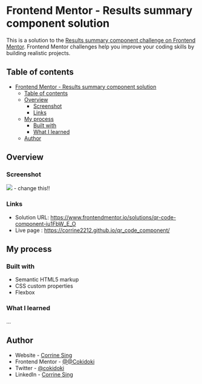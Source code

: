 # Frontend Mentor - Results summary component solution

This is a solution to the [Results summary component challenge on Frontend Mentor](https://www.frontendmentor.io/challenges/results-summary-component-CE_K6s0maV). Frontend Mentor challenges help you improve your coding skills by building realistic projects. 

## Table of contents

- [Frontend Mentor - Results summary component solution](#frontend-mentor---results-summary-component-solution)
  - [Table of contents](#table-of-contents)
  - [Overview](#overview)
    - [Screenshot](#screenshot)
    - [Links](#links)
  - [My process](#my-process)
    - [Built with](#built-with)
    - [What I learned](#what-i-learned)
  - [Author](#author)


## Overview

### Screenshot

![](./images/Frontend%20Mentor%20%7C%20QR%20code%20component.png) - change this!!

### Links

- Solution URL: https://www.frontendmentor.io/solutions/qr-code-component-iu1FbW_E_O
- Live page : https://corrine2212.github.io/qr_code_component/

## My process

### Built with

- Semantic HTML5 markup
- CSS custom properties
- Flexbox


### What I learned

...

## Author

- Website - [Corrine Sing](https://www.your-site.com)
- Frontend Mentor - [@@Cokidoki](https://www.frontendmentor.io/profile/Cokidoki)
- Twitter - [@cokidoki](https://www.twitter.com/cokidoki)
- LinkedIn - [Corrine Sing](https://www.linkedin.com/in/corrine-sing-a27735b2/)